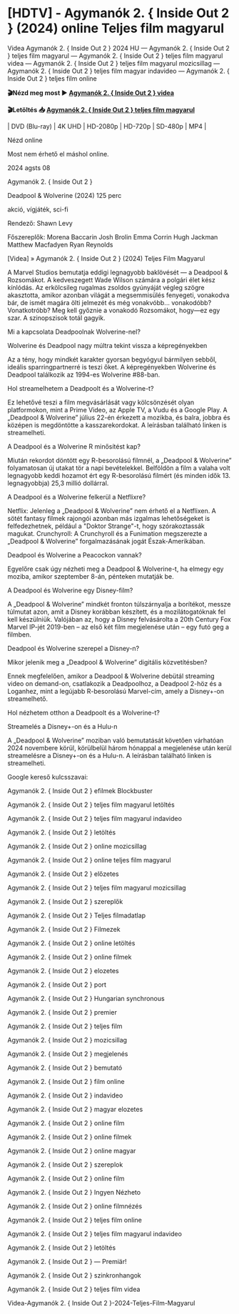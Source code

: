 # [HDTV] - Agymanók 2. { Inside Out 2 } (2024) online Teljes film magyarul 


Videa Agymanók 2. { Inside Out 2 } 2024 HU — Agymanók 2. { Inside Out 2 } teljes film magyarul — Agymanók 2. { Inside Out 2 } teljes film magyarul videa — Agymanók 2. { Inside Out 2 } teljes film magyarul mozicsillag — Agymanók 2. { Inside Out 2 } teljes film magyar indavideo — Agymanók 2. { Inside Out 2 } teljes film online

**🎬Nézd meg most ► [Agymanók 2. { Inside Out 2 } videa](https://is.gd/jKLAVe)**

**🎬Letöltés 📥 [Agymanók 2. { Inside Out 2 } teljes film magyarul](https://is.gd/jKLAVe)**


| DVD (Blu-ray) | 4K UHD | HD-2080p | HD-720p | SD-480p | MP4 |

Nézd online

Most nem érhető el máshol online.

2024 agsts 08

Agymanók 2. { Inside Out 2 }

Deadpool & Wolverine (2024) 125 perc

akció, vígjáték, sci-fi

Rendező: Shawn Levy

Főszereplők: Morena Baccarin Josh Brolin Emma Corrin Hugh Jackman Matthew Macfadyen Ryan Reynolds

[Videa] » Agymanók 2. { Inside Out 2 } (2024) Teljes Film Magyarul

A Marvel Studios bemutatja eddigi legnagyobb baklövését — a Deadpool & Rozsomákot. A kedveszegett Wade Wilson számára a polgári élet kész kínlódás. Az erkölcsileg rugalmas zsoldos gyúnyáját végleg szögre akasztotta, amikor azonban világát a megsemmisülés fenyegeti, vonakodva bár, de ismét magára ölti jelmezét és még vonakvóbb... vonakodóbb? Vonatkotróbb? Meg kell győznie a vonakodó Rozsomákot, hogy—ez egy szar. A szinopszisok totál gagyik.

Mi a kapcsolata Deadpoolnak Wolverine-nel?

Wolverine és Deadpool nagy múltra tekint vissza a képregényekben

Az a tény, hogy mindkét karakter gyorsan begyógyul bármilyen sebből, ideális sparringpartnerré is teszi őket. A képregényekben Wolverine és Deadpool találkozik az 1994-es Wolverine #88-ban.

Hol streamelhetem a Deadpoolt és a Wolverine-t?

Ez lehetővé teszi a film megvásárlását vagy kölcsönzését olyan platformokon, mint a Prime Video, az Apple TV, a Vudu és a Google Play. A „Deadpool & Wolverine” július 22-én érkezett a mozikba, és balra, jobbra és középen is megdöntötte a kasszarekordokat. A leírásban található linken is streamelheti.

A Deadpool és a Wolverine R minősítést kap?

Miután rekordot döntött egy R-besorolású filmnél, a „Deadpool & Wolverine” folyamatosan új utakat tör a napi bevételekkel. Belföldön a film a valaha volt legnagyobb keddi hozamot ért egy R-besorolású filmért (és minden idők 13. legnagyobbja) 25,3 millió dollárral.

A Deadpool és a Wolverine felkerül a Netflixre?

Netflix: Jelenleg a „Deadpool & Wolverine” nem érhető el a Netflixen. A sötét fantasy filmek rajongói azonban más izgalmas lehetőségeket is felfedezhetnek, például a "Doktor Strange"-t, hogy szórakoztassák magukat. Crunchyroll: A Crunchyroll és a Funimation megszerezte a „Deadpool & Wolverine” forgalmazásának jogát Észak-Amerikában.

Deadpool és Wolverine a Peacockon vannak?

Egyelőre csak úgy nézheti meg a Deadpool & Wolverine-t, ha elmegy egy moziba, amikor szeptember 8-án, pénteken mutatják be.

A Deadpool és Wolverine egy Disney-film?

A „Deadpool & Wolverine” mindkét fronton túlszárnyalja a borítékot, messze túlmutat azon, amit a Disney korábban készített, és a mozilátogatóknak fel kell készülniük. Valójában az, hogy a Disney felvásárolta a 20th Century Fox Marvel IP-jét 2019-ben – az első két film megjelenése után – egy futó geg a filmben.

Deadpool és Wolverine szerepel a Disney-n?

Mikor jelenik meg a „Deadpool & Wolverine” digitális közvetítésben?

Ennek megfelelően, amikor a Deadpool & Wolverine debütál streaming video on demand-on, csatlakozik a Deadpoolhoz, a Deadpool 2-höz és a Loganhez, mint a legújabb R-besorolású Marvel-cím, amely a Disney+-on streamelhető.

Hol nézhetem otthon a Deadpoolt és a Wolverine-t?

Streamelés a Disney+-on és a Hulu-n

A „Deadpool & Wolverine” moziban való bemutatását követően várhatóan 2024 novembere körül, körülbelül három hónappal a megjelenése után kerül streamelésre a Disney+-on és a Hulu-n. A leírásban található linken is streamelheti.

Google kereső kulcsszavai:

Agymanók 2. { Inside Out 2 } efilmek Blockbuster

Agymanók 2. { Inside Out 2 } teljes film magyarul letöltés

Agymanók 2. { Inside Out 2 } teljes film magyarul indavideo

Agymanók 2. { Inside Out 2 } letöltés

Agymanók 2. { Inside Out 2 } online mozicsillag

Agymanók 2. { Inside Out 2 } online teljes film magyarul

Agymanók 2. { Inside Out 2 } előzetes

Agymanók 2. { Inside Out 2 } teljes film magyarul mozicsillag

Agymanók 2. { Inside Out 2 } szereplők

Agymanók 2. { Inside Out 2 } Teljes filmadatlap

Agymanók 2. { Inside Out 2 } Filmezek

Agymanók 2. { Inside Out 2 } online letöltés

Agymanók 2. { Inside Out 2 } online filmek

Agymanók 2. { Inside Out 2 } elozetes

Agymanók 2. { Inside Out 2 } port

Agymanók 2. { Inside Out 2 } Hungarian synchronous

Agymanók 2. { Inside Out 2 } premier

Agymanók 2. { Inside Out 2 } teljes film

Agymanók 2. { Inside Out 2 } mozicsillag

Agymanók 2. { Inside Out 2 } megjelenés

Agymanók 2. { Inside Out 2 } bemutató

Agymanók 2. { Inside Out 2 } film online

Agymanók 2. { Inside Out 2 } indavideo

Agymanók 2. { Inside Out 2 } magyar elozetes

Agymanók 2. { Inside Out 2 } online film

Agymanók 2. { Inside Out 2 } online filmek

Agymanók 2. { Inside Out 2 } online magyar

Agymanók 2. { Inside Out 2 } szereplok

Agymanók 2. { Inside Out 2 } online film

Agymanók 2. { Inside Out 2 } Ingyen Nézheto

Agymanók 2. { Inside Out 2 } online filmnézés

Agymanók 2. { Inside Out 2 } teljes film online

Agymanók 2. { Inside Out 2 } teljes film magyarul indavideo

Agymanók 2. { Inside Out 2 } letöltés

Agymanók 2. { Inside Out 2 } — Premiär!

Agymanók 2. { Inside Out 2 } szinkronhangok

Agymanók 2. { Inside Out 2 } teljes film videa

Videa-Agymanók 2. { Inside Out 2 }-2024-Teljes-Film-Magyarul

